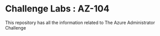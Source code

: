 # Challenge Labs : AZ-104
This repository has all the information related to The Azure Administrator Challenge
